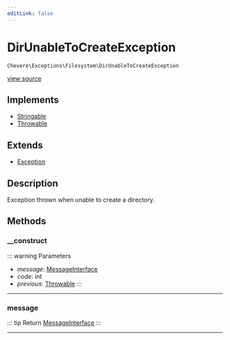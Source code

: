 ```yaml
---
editLink: false
---
```


# DirUnableToCreateException

`Chevere\Exceptions\Filesystem\DirUnableToCreateException`

[view source](https://github.com/chevere/chevere/blob/main/src/Chevere/Exceptions/Filesystem/DirUnableToCreateException.php)

## Implements

- [Stringable](https://www.php.net/manual/class.stringable)
- [Throwable](https://www.php.net/manual/class.throwable)

## Extends

- [Exception](../Core/Exception.md)

## Description

Exception thrown when unable to create a directory.

## Methods

### __construct

::: warning Parameters
- *message*: [MessageInterface](../../Interfaces/Message/MessageInterface.md)
- *code*: int
- *previous*: [Throwable](https://www.php.net/manual/class.throwable)
:::

---

### message

::: tip Return
[MessageInterface](../../Interfaces/Message/MessageInterface.md)
:::

---
